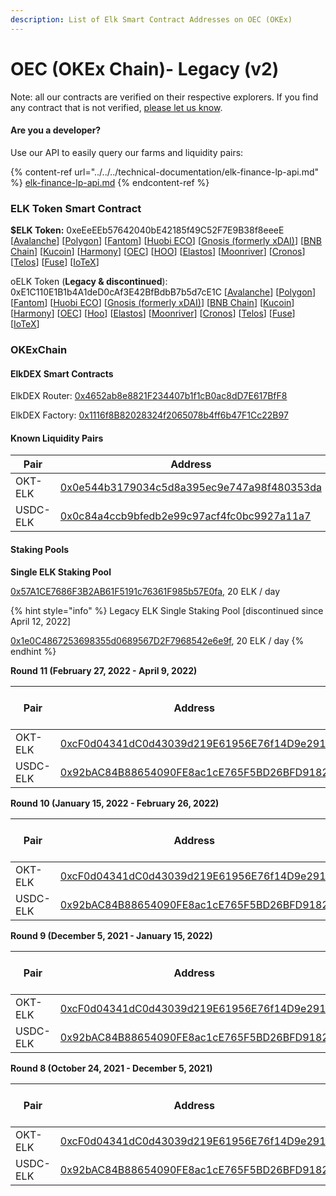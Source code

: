 ```yaml
---
description: List of Elk Smart Contract Addresses on OEC (OKEx)
---
```


# OEC (OKEx Chain)- Legacy (v2)

Note: all our contracts are verified on their respective explorers. If you find any contract that is not verified, [please let us know](mailto:hello@elk.finance).

#### Are you a developer?

Use our API to easily query our farms and liquidity pairs:

{% content-ref url="../../../technical-documentation/elk-finance-lp-api.md" %}
[elk-finance-lp-api.md](../../../technical-documentation/elk-finance-lp-api.md)
{% endcontent-ref %}

### ELK Token Smart Contract

**$ELK Token:** 0xeEeEEb57642040bE42185f49C52F7E9B38f8eeeE \[[Avalanche](https://snowtrace.io/token/0xeeeeeb57642040be42185f49c52f7e9b38f8eeee)] \[[Polygon](https://polygonscan.com/token/0xeEeEEb57642040bE42185f49C52F7E9B38f8eeeE)] \[[Fantom](https://ftmscan.com/token/0xeEeEEb57642040bE42185f49C52F7E9B38f8eeeE)] \[[Huobi ECO](https://hecoinfo.com/token/0xeEeEEb57642040bE42185f49C52F7E9B38f8eeeE)] \[[Gnosis (formerly xDAI)](https://blockscout.com/xdai/mainnet/token/0xeEeEEb57642040bE42185f49C52F7E9B38f8eeeE/token-transfers)] \[[BNB Chain](https://bscscan.com/token/0xeEeEEb57642040bE42185f49C52F7E9B38f8eeeE)] \[[Kucoin](https://explorer.kcc.io/en/token/0xeeeeeb57642040be42185f49c52f7e9b38f8eeee)] \[[Harmony](https://explorer.harmony.one/address/0xeEeEEb57642040bE42185f49C52F7E9B38f8eeeE)] \[[OEC](https://www.oklink.com/en/okc/address/0xeeeeeb57642040be42185f49c52f7e9b38f8eeee)] \[[HOO](https://hooscan.com/token/0xeEeEEb57642040bE42185f49C52F7E9B38f8eeeE)] \[[Elastos](https://esc.elastos.io/token/0xeEeEEb57642040bE42185f49C52F7E9B38f8eeeE/token-transfers)] \[[Moonriver](https://blockscout.moonriver.moonbeam.network/token/0xeEeEEb57642040bE42185f49C52F7E9B38f8eeeE/token-transfers)] \[[Cronos](https://cronos.org/explorer/token/0xeEeEEb57642040bE42185f49C52F7E9B38f8eeeE/token-transfers)] \[[Telos](https://www.teloscan.io/address/0xeeeeeb57642040be42185f49c52f7e9b38f8eeee)] \[[Fuse](https://explorer.fuse.io/token/0xeEeEEb57642040bE42185f49C52F7E9B38f8eeeE/token-transfers)] \[[IoTeX](https://iotexscout.io/address/0xeEeEEb57642040bE42185f49C52F7E9B38f8eeeE)]



oELK Token (**Legacy & discontinued**): 0xE1C110E1B1b4A1deD0cAf3E42BfBdbB7b5d7cE1C \[[Avalanche](https://cchain.explorer.avax.network/address/0xE1C110E1B1b4A1deD0cAf3E42BfBdbB7b5d7cE1C)] \[[Polygon](https://polygonscan.com/address/0xE1C110E1B1b4A1deD0cAf3E42BfBdbB7b5d7cE1C)] \[[Fantom](https://ftmscan.com/address/0xE1C110E1B1b4A1deD0cAf3E42BfBdbB7b5d7cE1C)] \[[Huobi ECO](https://hecoinfo.com/address/0xE1C110E1B1b4A1deD0cAf3E42BfBdbB7b5d7cE1C)] \[[Gnosis (formerly xDAI)](https://blockscout.com/xdai/mainnet/address/0xE1C110E1B1b4A1deD0cAf3E42BfBdbB7b5d7cE1C)] \[[BNB Chain](https://bscscan.com/address/0xE1C110E1B1b4A1deD0cAf3E42BfBdbB7b5d7cE1C)] \[[Kucoin](https://explorer.kcc.io/address/0xE1C110E1B1b4A1deD0cAf3E42BfBdbB7b5d7cE1C)] \[[Harmony](https://explorer.harmony.one/address/0xE1C110E1B1b4A1deD0cAf3E42BfBdbB7b5d7cE1C)] \[[OEC](https://www.oklink.com/okexchain/address/0xE1C110E1B1b4A1deD0cAf3E42BfBdbB7b5d7cE1C)] \[[Hoo](https://hooscan.com/address/0xE1C110E1B1b4A1deD0cAf3E42BfBdbB7b5d7cE1C)] \[[Elastos](https://esc.elastos.io/address/0xE1C110E1B1b4A1deD0cAf3E42BfBdbB7b5d7cE1C)] \[[Moonriver](https://blockscout.moonriver.moonbeam.network/address/0xE1C110E1B1b4A1deD0cAf3E42BfBdbB7b5d7cE1C)] \[[Cronos](https://cronos.crypto.org/explorer/address/0xE1C110E1B1b4A1deD0cAf3E42BfBdbB7b5d7cE1C/transactions)] \[[Telos](https://www.teloscan.io/evm/address/0xE1C110E1B1b4A1deD0cAf3E42BfBdbB7b5d7cE1C)] \[[Fuse](https://explorer.fuse.io/address/0xE1C110E1B1b4A1deD0cAf3E42BfBdbB7b5d7cE1C/transactions)] \[[IoTeX](https://iotexscout.io/address/0xe1cE1c0fa22EC693bAca6F5076bcdC4D0183DE1C)]



### OKExChain

#### ElkDEX Smart Contracts

ElkDEX Router: [0x4652ab8e8821F234407b1f1cB0ac8dD7E617BfF8](https://www.oklink.com/okexchain/address/0x4652ab8e8821F234407b1f1cB0ac8dD7E617BfF8)

ElkDEX Factory: [0x1116f8B82028324f2065078b4ff6b47F1Cc22B97](https://www.oklink.com/okexchain/address/0x1116f8B82028324f2065078b4ff6b47F1Cc22B97)

#### Known Liquidity Pairs

| Pair     | Address                                                                                                                        |
| -------- | ------------------------------------------------------------------------------------------------------------------------------ |
| OKT-ELK  | [0x0e544b3179034c5d8a395ec9e747a98f480353da](https://www.oklink.com/en/oec/address/0x0e544b3179034c5d8a395ec9e747a98f480353da) |
| USDC-ELK | [0x0c84a4ccb9bfedb2e99c97acf4fc0bc9927a11a7](https://www.oklink.com/en/oec/address/0x0c84a4ccb9bfedb2e99c97acf4fc0bc9927a11a7) |

#### Staking Pools

**Single ELK Staking Pool**

[0x57A1CE7686F3B2AB61F5191c76361F985b57E0fa](https://www.oklink.com/en/okc/address/0x57A1CE7686F3B2AB61F5191c76361F985b57E0fa)[,](https://www.oklink.com/okexchain/address/0x1e0C4867253698355d0689567D2F7968542e6e9f) 20 ELK / day

{% hint style="info" %}
Legacy ELK Single Staking Pool \[discontinued since April 12, 2022]

[0x1e0C4867253698355d0689567D2F7968542e6e9f](https://www.oklink.com/okexchain/address/0x1e0C4867253698355d0689567D2F7968542e6e9f), 20 ELK / day
{% endhint %}

**Round 11 (February 27, 2022 - April 9, 2022)**

| Pair     | Address                                                                                                                           | ELK / day |
| -------- | --------------------------------------------------------------------------------------------------------------------------------- | --------- |
| OKT-ELK  | [0xcF0d04341dC0d43039d219E61956E76f14D9e291](https://www.oklink.com/okexchain/address/0xcF0d04341dC0d43039d219E61956E76f14D9e291) | **150**   |
| USDC-ELK | [0x92bAC84B88654090FE8ac1cE765F5BD26BFD9182](https://www.oklink.com/okexchain/address/0x92bAC84B88654090FE8ac1cE765F5BD26BFD9182) | 34        |

**Round 10 (January 15, 2022 - February 26, 2022)**

| Pair     | Address                                                                                                                           | ELK / day |
| -------- | --------------------------------------------------------------------------------------------------------------------------------- | --------- |
| OKT-ELK  | [0xcF0d04341dC0d43039d219E61956E76f14D9e291](https://www.oklink.com/okexchain/address/0xcF0d04341dC0d43039d219E61956E76f14D9e291) | **180**   |
| USDC-ELK | [0x92bAC84B88654090FE8ac1cE765F5BD26BFD9182](https://www.oklink.com/okexchain/address/0x92bAC84B88654090FE8ac1cE765F5BD26BFD9182) | 43        |

**Round 9 (December 5, 2021 - January 15, 2022)**

| Pair     | Address                                                                                                                           | ELK / day |
| -------- | --------------------------------------------------------------------------------------------------------------------------------- | --------- |
| OKT-ELK  | [0xcF0d04341dC0d43039d219E61956E76f14D9e291](https://www.oklink.com/okexchain/address/0xcF0d04341dC0d43039d219E61956E76f14D9e291) | 300       |
| USDC-ELK | [0x92bAC84B88654090FE8ac1cE765F5BD26BFD9182](https://www.oklink.com/okexchain/address/0x92bAC84B88654090FE8ac1cE765F5BD26BFD9182) | 75        |

**Round 8 (October 24, 2021 - December 5, 2021)**

| Pair     | Address                                                                                                                           | ELK / day |
| -------- | --------------------------------------------------------------------------------------------------------------------------------- | --------- |
| OKT-ELK  | [0xcF0d04341dC0d43039d219E61956E76f14D9e291](https://www.oklink.com/okexchain/address/0xcF0d04341dC0d43039d219E61956E76f14D9e291) | 400       |
| USDC-ELK | [0x92bAC84B88654090FE8ac1cE765F5BD26BFD9182](https://www.oklink.com/okexchain/address/0x92bAC84B88654090FE8ac1cE765F5BD26BFD9182) | 100       |
